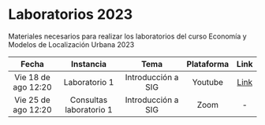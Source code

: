 # Laboratorios 2023
Materiales necesarios para realizar los laboratorios del curso Economía y Modelos de Localización Urbana 2023

| Fecha                       | Instancia           |Tema   | Plataforma | Link                               |
| :-------------------------: | :-----------------: |:---:  |:--------: | :---------------------------------: |
| Vie 18 de ago 12:20         | Laboratorio 1       |Introducción a SIG| Youtube     | [Link](https://youtu.be/_9iZmFnye8Y)|
| Vie 25 de ago 12:20          | Consultas laboratorio 1       |Introducción a SIG| Zoom     |- |
